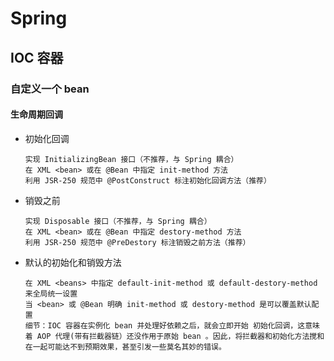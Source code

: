 # Spring

## IOC 容器

### 自定义一个 bean

#### 生命周期回调

 - 初始化回调

   ```less
   实现 InitializingBean 接口（不推荐，与 Spring 耦合）
   在 XML <bean> 或在 @Bean 中指定 init-method 方法
   利用 JSR-250 规范中 @PostConstruct 标注初始化回调方法（推荐）
   ```

- 销毁之前

  ```less
  实现 Disposable 接口（不推荐，与 Spring 耦合）
  在 XML <bean> 或在 @Bean 中指定 destory-method 方法
  利用 JSR-250 规范中 @PreDestory 标注销毁之前方法（推荐）
  ```

- 默认的初始化和销毁方法

  ```less
  在 XML <beans> 中指定 default-init-method 或 default-destory-method 来全局统一设置
  当 <bean> 或 @Bean 明确 init-method 或 destory-method 是可以覆盖默认配置
  细节：IOC 容器在实例化 bean 并处理好依赖之后，就会立即开始 初始化回调，这意味着 AOP 代理(带有拦截器链）还没作用于原始 bean 。因此，将拦截器和初始化方法搅和在一起可能达不到预期效果，甚至引发一些莫名其妙的错误。
  ```

  

